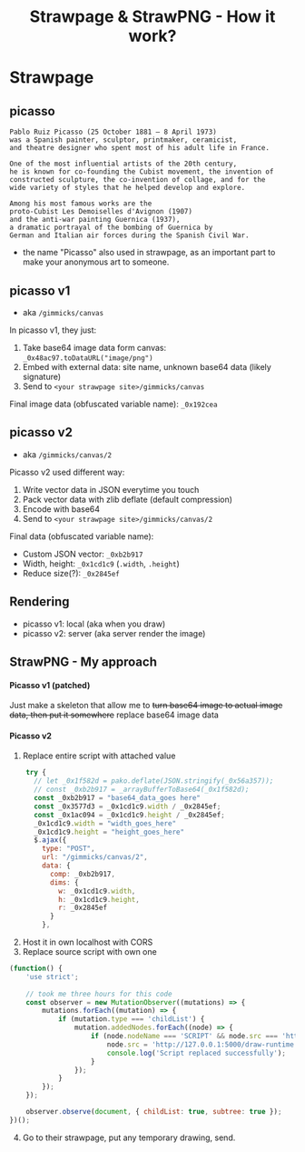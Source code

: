 <h1 align="center">
Strawpage & StrawPNG - How it work?
</h1>

# Strawpage

## picasso
```
Pablo Ruiz Picasso (25 October 1881 – 8 April 1973) 
was a Spanish painter, sculptor, printmaker, ceramicist, 
and theatre designer who spent most of his adult life in France. 

One of the most influential artists of the 20th century, 
he is known for co-founding the Cubist movement, the invention of 
constructed sculpture, the co-invention of collage, and for the 
wide variety of styles that he helped develop and explore. 

Among his most famous works are the 
proto-Cubist Les Demoiselles d'Avignon (1907) 
and the anti-war painting Guernica (1937), 
a dramatic portrayal of the bombing of Guernica by 
German and Italian air forces during the Spanish Civil War.
```
- the name "Picasso" also used in strawpage, as an important part to make your anonymous art to someone.

## picasso v1
- aka `/gimmicks/canvas`

In picasso v1, they just: 
1. Take base64 image data form canvas: `_0x48ac97.toDataURL("image/png")`
2. Embed with external data: site name, unknown base64 data (likely signature)
3. Send to `<your strawpage site>/gimmicks/canvas`

Final image data (obfuscated variable name): `_0x192cea`

## picasso v2
- aka `/gimmicks/canvas/2`

Picasso v2 used different way:
1. Write vector data in JSON everytime you touch
2. Pack vector data with zlib deflate (default compression)
3. Encode with base64
4. Send to `<your strawpage site>/gimmicks/canvas/2`

Final data (obfuscated variable name): 
- Custom JSON vector: `_0xb2b917`
- Width, height: `_0x1cd1c9` (`.width`, `.height`)
- Reduce size(?): `_0x2845ef`

## Rendering
- picasso v1: local (aka when you draw)
- picasso v2: server (aka server render the image)

## StrawPNG - My approach
#### Picasso v1 (patched)
Just make a skeleton that allow me to ~~turn base64 image to actual image data, then put it somewhere~~ replace base64 image data

#### Picasso v2
1. Replace entire script with attached value
```js
    try {
      // let _0x1f582d = pako.deflate(JSON.stringify(_0x56a357));
      // const _0xb2b917 = _arrayBufferToBase64(_0x1f582d);
      const _0xb2b917 = "base64_data_goes here"
      const _0x3577d3 = _0x1cd1c9.width / _0x2845ef;
      const _0x1ac094 = _0x1cd1c9.height / _0x2845ef;
      _0x1cd1c9.width = "width_goes_here"
	  _0x1cd1c9.height = "height_goes_here"
      $.ajax({
        type: "POST",
        url: "/gimmicks/canvas/2",
        data: {
          comp: _0xb2b917,
          dims: {
            w: _0x1cd1c9.width,
            h: _0x1cd1c9.height,
            r: _0x2845ef
          }
        },
```
2. Host it in own localhost with CORS
3. Replace source script with own one
```js
(function() {
    'use strict';
	
	// took me three hours for this code
    const observer = new MutationObserver((mutations) => {
        mutations.forEach((mutation) => {
            if (mutation.type === 'childList') {
                mutation.addedNodes.forEach((node) => {
                    if (node.nodeName === 'SCRIPT' && node.src === 'https://straw.page/min/?g=drawm&n=88') {
                        node.src = 'http://127.0.0.1:5000/draw-runtime.js';
                        console.log('Script replaced successfully');
                    }
                });
            }
        });
    });

    observer.observe(document, { childList: true, subtree: true });
})();
```
4. Go to their strawpage, put any temporary drawing, send.

